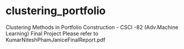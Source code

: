 # clustering_portfolio
Clustering Methods in Portfolio Construction - CSCI -82 (Adv.Machine Learning) Final Project
Please refer to KumarNiteshPhamJaniceFinalReport.pdf
